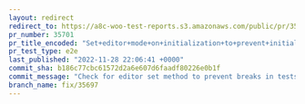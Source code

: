 ```yaml
---
layout: redirect
redirect_to: https://a8c-woo-test-reports.s3.amazonaws.com/public/pr/35701/e2e/index.html
pr_number: 35701
pr_title_encoded: "Set+editor+mode+on+initialization+to+prevent+initial+text+editor+focus"
pr_test_type: e2e
last_published: "2022-11-28 22:06:41 +0000"
commit_sha: b186c77cbc61572d2a6e607d6faadf80226e0b1f
commit_message: "Check for editor set method to prevent breaks in tests with older ver…"
branch_name: fix/35697
---
```

